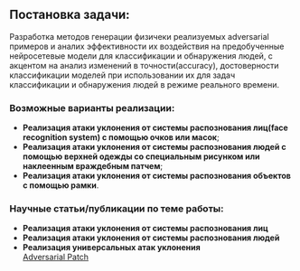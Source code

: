## Постановка задачи:

Разработка методов генерации физичеки реализуемых adversarial примеров и аналих эффективности их воздействия на предобученные нейросетевые модели для классификации и обнаружения людей, с акцентом на анализ изменений в точности(accuracy), достоверности классификации моделей при использовании их для задач классификации и обнаружения людей в режиме реального времени.

### Возможные варианты реализации:

- **Реализация атаки уклонения от системы распознования лиц(face recognition system) с помощью очков или масок**;
- **Реализация атаки уклонения от системы распознования людей с помощью верхней одежды со специальным рисунком или наклеенным враждебным патчем**;
- **Реализация атаки уклонения от системы распознования объектов с помощью рамки**.

### Научные статьи/публикации по теме работы:

- **Реализация атаки уклонения от системы распознования лиц**<br>
- **Реализация атаки уклонения от системы распознования людей**<br>
- **Реализация универсальных атак уклонения**<br>
  [Adversarial Patch](https://arxiv.org/pdf/1712.09665)
